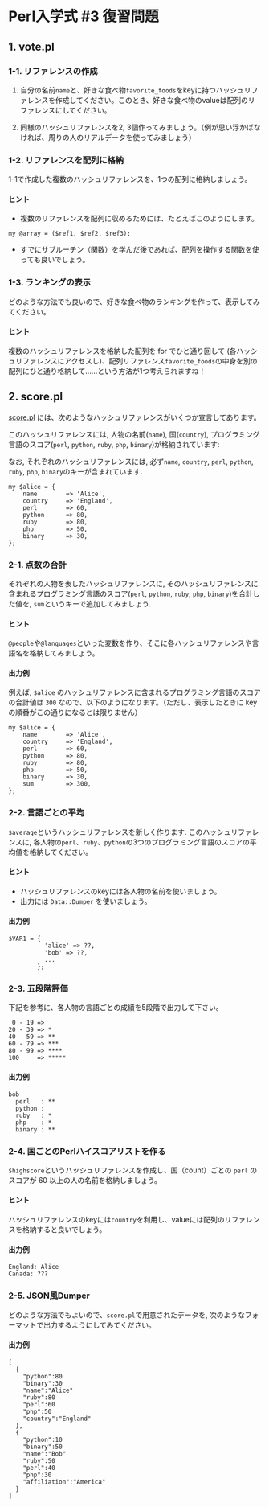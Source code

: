 # Perl入学式 #3 復習問題

## 1. vote.pl

### 1-1. リファレンスの作成

1. 自分の名前`name`と、好きな食べ物`favorite_foods`をkeyに持つハッシュリファレンスを作成してください。このとき、好きな食べ物のvalueは配列のリファレンスにしてください。

2. 同様のハッシュリファレンスを2, 3個作ってみましょう。（例が思い浮かばなければ、周りの人のリアルデータを使ってみましょう）

### 1-2. リファレンスを配列に格納

1-1で作成した複数のハッシュリファレンスを、1つの配列に格納しましょう。

#### ヒント

- 複数のリファレンスを配列に収めるためには、たとえばこのようにします。

```
my @array = ($ref1, $ref2, $ref3);
```

- すでにサブルーチン（関数）を学んだ後であれば、配列を操作する関数を使っても良いでしょう。

### 1-3. ランキングの表示

どのような方法でも良いので、好きな食べ物のランキングを作って、表示してみてください。

#### ヒント

複数のハッシュリファレンスを格納した配列を for でひと通り回して (各ハッシュリファレンスにアクセスし)、配列リファレンス`favorite_foods`の中身を別の配列にひと通り格納して……という方法が1つ考えられますね！

## 2. score.pl

[score.pl](https://github.com/perl-entrance-org/workshop-2016/blob/master/3rd/code/score.pl) には、次のようなハッシュリファレンスがいくつか宣言してあります。

このハッシュリファレンスには, 人物の名前(`name`), 国(`country`), プログラミング言語のスコア(`perl`, `python`, `ruby`, `php`, `binary`)が格納されています:

なお, それぞれのハッシュリファレンスには, 必ず`name`, `country`, `perl`, `python`, `ruby`, `php`, `binary`のキーが含まれています.

```
my $alice = {
    name        => 'Alice',
    country     => 'England',
    perl        => 60,
    python      => 80,
    ruby        => 80,
    php         => 50,
    binary      => 30,
};
```

### 2-1. 点数の合計

それぞれの人物を表したハッシュリファレンスに, そのハッシュリファレンスに含まれるプログラミング言語のスコア(`perl`, `python`, `ruby`, `php`, `binary`)を合計した値を, `sum`というキーで追加してみましょう.

#### ヒント

`@people`や`@languages`といった変数を作り、そこに各ハッシュリファレンスや言語名を格納してみましょう。

#### 出力例

例えば, `$alice` のハッシュリファレンスに含まれるプログラミング言語のスコアの合計値は `300` なので、以下のようになります。（ただし、表示したときに key の順番がこの通りになるとは限りません）

```
my $alice = {
    name        => 'Alice',
    country     => 'England',
    perl        => 60,
    python      => 80,
    ruby        => 80,
    php         => 50,
    binary      => 30,
    sum         => 300,
};
```

### 2-2. 言語ごとの平均

`$average`というハッシュリファレンスを新しく作ります.
このハッシュリファレンスに, 各人物の`perl`、`ruby`、`python`の3つのプログラミング言語のスコアの平均値を格納してください。

#### ヒント

- ハッシュリファレンスのkeyには各人物の名前を使いましょう。
- 出力には `Data::Dumper` を使いましょう。

#### 出力例

```
$VAR1 = {
          'alice' => ??,
          'bob' => ??,
          ...
        };
```

### 2-3. 五段階評価

下記を参考に、各人物の言語ごとの成績を5段階で出力して下さい。

```
 0 - 19 =>
20 - 39 => *
40 - 59 => **
60 - 79 => ***
80 - 99 => ****
100     => *****
```

#### 出力例

```
bob
  perl   : **
  python :
  ruby   : *
  php    : *
  binary : **
```


### 2-4. 国ごとのPerlハイスコアリストを作る

`$highscore`というハッシュリファレンスを作成し、国（count）ごとの `perl` のスコアが 60 以上の人の名前を格納しましょう。

#### ヒント

ハッシュリファレンスのkeyには`country`を利用し、valueには配列のリファレンスを格納すると良いでしょう。

#### 出力例

```
England: Alice
Canada: ???
```

### 2-5. JSON風Dumper

どのような方法でもよいので、`score.pl`で用意されたデータを, 次のようなフォーマットで出力するようにしてみてください。

#### 出力例

```
[
  {
    "python":80
    "binary":30
    "name":"Alice"
    "ruby":80
    "perl":60
    "php":50
    "country":"England"
  },
  {
    "python":10
    "binary":50
    "name":"Bob"
    "ruby":50
    "perl":40
    "php":30
    "affiliation":"America"
  }
]
```
